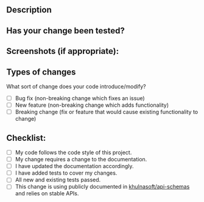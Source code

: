 <!-- 
Provide a general summary of your changes in the title above. You should
remove this overview, any sections and any section descriptions you
don't need below before submitting. There isn't a strict requirement to
use this template if you can structure your description and still cover
these points. 
-->

## Description

<!--
Describe your changes in detail through motivation and context. Why is
this change required? What problem does it solve? If it fixes an open
issue, link to the issue using GitHub's closing issues keywords[1].
-->
## Has your change been tested?

<!--
Explain how the change has been tested and what you ran to confirm your
change affects other parts of the code. Automated tests are generally
expected and changes without tests should explain why they aren't
required.
-->

## Screenshots (if appropriate):

## Types of changes

What sort of change does your code introduce/modify?

- [ ] Bug fix (non-breaking change which fixes an issue)
- [ ] New feature (non-breaking change which adds functionality)
- [ ] Breaking change (fix or feature that would cause existing functionality to change)

## Checklist:

- [ ] My code follows the code style of this project.
- [ ] My change requires a change to the documentation.
- [ ] I have updated the documentation accordingly.
- [ ] I have added tests to cover my changes.
- [ ] All new and existing tests passed.
- [ ] This change is using publicly documented in [khulnasoft/api-schemas](https://github.com/khulnasoft-lab/api-schemas) 
      and relies on stable APIs.

[1]: https://help.github.com/articles/closing-issues-using-keywords/
